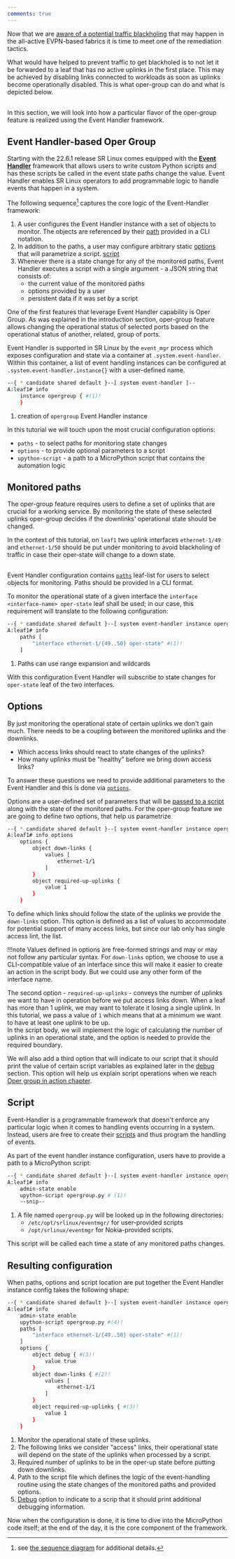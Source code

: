 ```yaml
---
comments: true
---
```


<script type="text/javascript" src="https://cdn.jsdelivr.net/gh/hellt/drawio-js@main/embed2.js" async></script>

Now that we are [aware of a potential traffic blackholing](problem-statement.md#traffic-loss-scenario) that may happen in the all-active EVPN-based fabrics it is time to meet one of the remediation tactics.

What would have helped to prevent traffic to get blackholed is to not let it be forwarded to a leaf that has no active uplinks in the first place. This may be achieved by disabling links connected to workloads as soon as uplinks become operationally disabled. This is what oper-group can do and what is depicted below.

<div class="mxgraph" style="max-width:100%;border:1px solid transparent;margin:0 auto; display:block;" data-mxgraph="{&quot;page&quot;:3,&quot;zoom&quot;:3,&quot;highlight&quot;:&quot;#0000ff&quot;,&quot;nav&quot;:true,&quot;check-visible-state&quot;:true,&quot;resize&quot;:true,&quot;url&quot;:&quot;https://raw.githubusercontent.com/srl-labs/learn-srlinux/diagrams/opergroup.drawio&quot;}"></div>

In this section, we will look into how a particular flavor of the oper-group feature is realized using the Event Handler framework.

## Event Handler-based Oper Group

Starting with the 22.6.1 release SR Linux comes equipped with the [**Event Handler**][eh-overview] framework that allows users to write custom Python scripts and has these scripts be called in the event state paths change the value. Event Handler enables SR Linux operators to add programmable logic to handle events that happen in a system.

The following sequence[^1] captures the core logic of the Event-Handler framework:

1. A user configures the Event Handler instance with a set of objects to monitor. The objects are referenced by their [path](#monitored-paths) provided in a CLI notation.
2. In addition to the paths, a user may configure arbitrary static [options](#options) that will parametrize a script.
[script](#script)
4. Whenever there is a state change for any of the monitored paths, Event Handler executes a script with a single argument - a JSON string that consists of:
    - the current value of the monitored paths
    - options provided by a user
    - persistent data if it was set by a script

One of the first features that leverage Event Handler capability is Oper Group. As was explained in the introduction section, oper-group feature allows changing the operational status of selected ports based on the operational status of another, related, group of ports.

Event Handler is supported in SR Linux by the `event_mgr` process which exposes configuration and state via a container at `.system.event-handler`. Within this container, a list of event handling instances can be configured at `.system.event-handler.instance{}` with a user-defined name.

```sh
--{ * candidate shared default }--[ system event-handler ]--
A:leaf1# info
    instance opergroup { #(1)!
    }
```

1. creation of `opergroup` Event Handler instance

In this tutorial we will touch upon the most crucial configuration options:

- `paths` - to select paths for monitoring state changes
- `options` - to provide optional parameters to a script
- `upython-script` - a path to a MicroPython script that contains the automation logic

## Monitored paths

The oper-group feature requires users to define a set of uplinks that are crucial for a working service. By monitoring the state of these selected uplinks oper-group decides if the downlinks' operational state should be changed.

In the context of this tutorial, on `leaf1` two uplink interfaces `ethernet-1/49` and `ethernet-1/50` should be put under monitoring to avoid blackholing of traffic in case their oper-state will change to a down state.

<div class="mxgraph" style="max-width:100%;border:1px solid transparent;margin:0 auto; display:block;" data-mxgraph="{&quot;page&quot;:13,&quot;zoom&quot;:3,&quot;highlight&quot;:&quot;#0000ff&quot;,&quot;nav&quot;:true,&quot;check-visible-state&quot;:true,&quot;resize&quot;:true,&quot;url&quot;:&quot;https://raw.githubusercontent.com/srl-labs/learn-srlinux/diagrams/opergroup.drawio&quot;}"></div>

Event Handler configuration contains [`paths`][eh-paths] leaf-list for users to select objects for monitoring. Paths should be provided in a CLI format.

To monitor the operational state of a given interface the `interface <interface-name> oper-state` leaf shall be used; in our case, this requirement will translate to the following configuration:

```sh
--{ * candidate shared default }--[ system event-handler instance opergroup ]--
A:leaf1# info
    paths [
        "interface ethernet-1/{49..50} oper-state" #(1)!
    ]
```

1. Paths can use range expansion and wildcards

With this configuration Event Handler will subscribe to state changes for `oper-state` leaf of the two interfaces.

## Options

By just monitoring the operational state of certain uplinks we don't gain much. There needs to be a coupling between the monitored uplinks and the downlinks.

- Which access links should react to state changes of the uplinks?
- How many uplinks must be "healthy" before we bring down access links?

To answer these questions we need to provide additional parameters to the Event Handler and this is done via [`options`][eh-options].

Options are a user-defined set of parameters that will be [passed to a script][eh-script] along with the state of the monitored paths. For the oper-group feature we are going to define two options, that help us parametrize

```sh
--{ * candidate shared default }--[ system event-handler instance opergroup ]--
A:leaf1# info options
    options {
        object down-links {
            values [
                ethernet-1/1
            ]
        }
        object required-up-uplinks {
            value 1
        }
    }
```

To define which links should follow the state of the uplinks we provide the `down-links` option. This option is defined as a list of values to accommodate for potential support of many access links, but since our lab only has single access lint, the list.

!!!note
    Values defined in options are free-formed strings and may or may not follow any particular syntax. For `down-links` option, we choose to use a CLI-compatible value of an interface since this will make it easier to create an action in the script body. But we could use any other form of the interface name.

The second option - `required-up-uplinks` - conveys the number of uplinks we want to have in operation before we put access links down. When a leaf has more than 1 uplink, we may want to tolerate it losing a single uplink. In this tutorial, we pass a value of `1` which means that at a minimum we want to have at least one uplink to be up.  
In the script body, we will implement the logic of calculating the number of uplinks in an operational state, and the option is needed to provide the required boundary.

We will also add a third option that will indicate to our script that it should print the value of certain script variables as explained later in the [debug](script.md#debugging) section. This option will help us explain script operations when we reach [Oper group in action chapter](opergroup-operation.md).

## Script

Event-Handler is a programmable framework that doesn't enforce any particular logic when it comes to handling events occurring in a system. Instead, users are free to create their [scripts][eh-script] and thus program the handling of events.

As part of the event handler instance configuration, users have to provide a path to a MicroPython script:

```sh
--{ * candidate shared default }--[ system event-handler instance opergroup ]--
A:leaf1# info
    admin-state enable
    upython-script opergroup.py # (1)!
    --snip--
```

1. A file named `opergroup.py` will be looked up in the following directories:
    - `/etc/opt/srlinux/eventmgr/` for user-provided scripts
    - `/opt/srlinux/eventmgr` for Nokia-provided scripts.

This script will be called each time a state of any monitored paths changes.

## Resulting configuration

When paths, options and script location are put together the Event Handler instance config takes the following shape:

```sh
--{ * candidate shared default }--[ system event-handler instance opergroup ]--
A:leaf1# info
    admin-state enable
    upython-script opergroup.py #(4)!
    paths [
        "interface ethernet-1/{49..50} oper-state" #(1)!
    ]
    options {
        object debug { #(5)!
            value true
        }
        object down-links { #(2)!
            values [
                ethernet-1/1
            ]
        }
        object required-up-uplinks { #(3)!
            value 1
        }
    }
```

1. Monitor the operational state of these uplinks.
2. The following links we consider "access" links, their operational state will depend on the state of the uplinks when processed by a script.
3. Required number of uplinks to be in the oper-up state before putting down downlinks.
4. Path to the script file which defines the logic of the event-handling routine using the state changes of the monitored paths and provided options.
5. [Debug](script.md#debugging) option to indicate to a scrip that it should print additional debugging information.

Now when the configuration is done, it is time to dive into the MicroPython code itself; at the end of the day, it is the core component of the framework.

[^1]: see [the sequence diagram][eh-overview] for additional details.

[eh-overview]: https://documentation.nokia.com/srlinux/22-6/SR_Linux_Book_Files/Event_Handler_Guide/eh-overview.html
[eh-paths]: https://documentation.nokia.com/srlinux/22-6/SR_Linux_Book_Files/Event_Handler_Guide/event_handler.html#event-handler-config__section_ojq_kxt_stb
[eh-options]: https://documentation.nokia.com/srlinux/22-6/SR_Linux_Book_Files/Event_Handler_Guide/event_handler.html#event-handler-config__section_umk_zb5_stb
[eh-script]: https://documentation.nokia.com/srlinux/22-6/SR_Linux_Book_Files/Event_Handler_Guide/scripts.html
